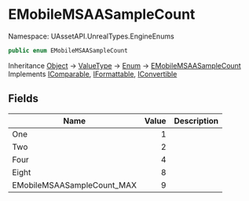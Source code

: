 # EMobileMSAASampleCount

Namespace: UAssetAPI.UnrealTypes.EngineEnums

```csharp
public enum EMobileMSAASampleCount
```

Inheritance [Object](https://docs.microsoft.com/en-us/dotnet/api/system.object) → [ValueType](https://docs.microsoft.com/en-us/dotnet/api/system.valuetype) → [Enum](https://docs.microsoft.com/en-us/dotnet/api/system.enum) → [EMobileMSAASampleCount](./uassetapi.unrealtypes.engineenums.emobilemsaasamplecount.md)<br>
Implements [IComparable](https://docs.microsoft.com/en-us/dotnet/api/system.icomparable), [IFormattable](https://docs.microsoft.com/en-us/dotnet/api/system.iformattable), [IConvertible](https://docs.microsoft.com/en-us/dotnet/api/system.iconvertible)

## Fields

| Name | Value | Description |
| --- | --: | --- |
| One | 1 |  |
| Two | 2 |  |
| Four | 4 |  |
| Eight | 8 |  |
| EMobileMSAASampleCount_MAX | 9 |  |
